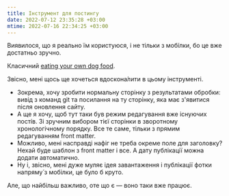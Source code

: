 ```yaml
---
title: Інструмент для постингу
date: 2022-07-12 23:35:28 +03:00
mtime: 2022-07-16 22:34:25 +03:00
---
```


Виявилося, що я реально їм користуюся, і не тільки з мобі́лки, бо це вже достатньо зручно.

Класичний [eating your own dog food][1].

Звісно, мені щось ще хочеться вдоскона́лити в цьому інструменті.

- Зокрема, хочу зробити нормальну сторінку з результатами обробки: вивід з команд git та посилання на ту сторінку, яка має з'явитися після оновлення сайту.
- А ще я хочу, щоб тут таки був режим редагування вже існуючих пості́в. Зі зручним вибором тієї сторінки в зворотному хронологічному порядку. Все те саме, тільки з прямим редагуванням front matter.
- Можливо, мені насправді нафіг не треба окреме поле для заголовку? Нехай буде шаблон з front matter і все. А дату публікації можна додати автоматично.
- Ну і, звісно, мені дуже муляє ідея завантаження і публікації фотки напряму́ з мобілки, це було б круто.

Але, що найбільш важливо, оте що є — воно таки вже працює.

[1]: https://en.wikipedia.org/wiki/Eating_your_own_dog_food
